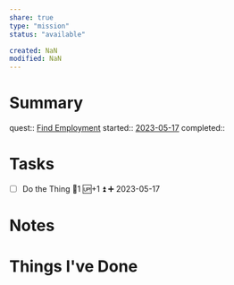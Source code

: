 ```yaml
---
share: true
type: "mission"
status: "available"

created: NaN 
modified: NaN
---
```

 
# Summary
quest:: [Find Employment](./Find%20Employment.md)
started:: [2023-05-17](../../00%20-%20Life%20Management%20System/09%20-%20Daily%20Notes/2023-05-17.md)
completed::
# Tasks
- [ ] Do the Thing 🥄1 🆙+1 ⏫ ➕ 2023-05-17
# Notes

# Things I've Done